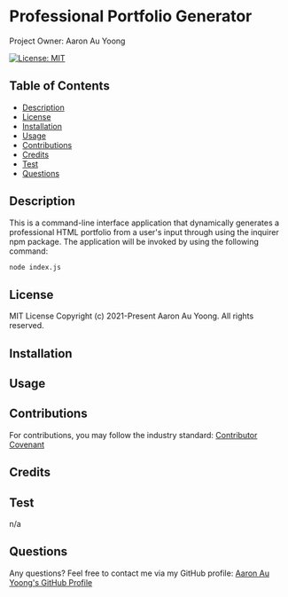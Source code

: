 # Professional Portfolio Generator
Project Owner: Aaron Au Yoong

[![License: MIT](https://img.shields.io/badge/License-MIT-yellow.svg)](https://choosealicense.com/licenses/mit/)

## Table of Contents
* [Description](#Description)
* [License](#License)
* [Installation](#Installation)
* [Usage](#Usage)
* [Contributions](#Contributions)
* [Credits](#Credits)
* [Test](#Test)
* [Questions](#Questions)


## Description
This is a command-line interface application that dynamically generates a professional HTML portfolio from a user's input through using the inquirer npm package. The application will be invoked by using the following command:

```bash
node index.js
```

## License 
MIT License
Copyright (c) 2021-Present Aaron Au Yoong. All rights reserved.

## Installation

## Usage

## Contributions
For contributions, you may follow the industry standard: [Contributor Covenant](https://www.contributor-covenant.org/)

## Credits

## Test
n/a

## Questions 
Any questions? Feel free to contact me via my GitHub profile: [Aaron Au Yoong's GitHub Profile](https://github.com/aaronauyoong)